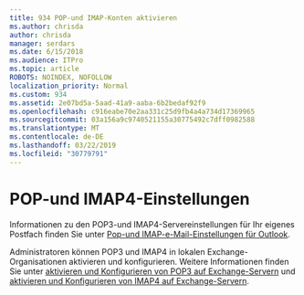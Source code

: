 ```yaml
---
title: 934 POP-und IMAP-Konten aktivieren
ms.author: chrisda
author: chrisda
manager: serdars
ms.date: 6/15/2018
ms.audience: ITPro
ms.topic: article
ROBOTS: NOINDEX, NOFOLLOW
localization_priority: Normal
ms.custom: 934
ms.assetid: 2e07bd5a-5aad-41a9-aaba-6b2bedaf92f9
ms.openlocfilehash: c916eabe70e2aa331c25d9fb4a4a734d17369965
ms.sourcegitcommit: 03a156a9c9740521155a30775492c7dff0982588
ms.translationtype: MT
ms.contentlocale: de-DE
ms.lasthandoff: 03/22/2019
ms.locfileid: "30779791"
---
```

# <a name="pop-and-imap4-settings"></a>POP-und IMAP4-Einstellungen

Informationen zu den POP3-und IMAP4-Servereinstellungen für Ihr eigenes Postfach finden Sie unter [Pop-und IMAP-e-Mail-Einstellungen für Outlook](https://support.office.com/article/8361e398-8af4-4e97-b147-6c6c4ac95353.aspx).
  
Administratoren können POP3 und IMAP4 in lokalen Exchange-Organisationen aktivieren und konfigurieren. Weitere Informationen finden Sie unter [aktivieren und Konfigurieren von POP3 auf Exchange-Servern](https://technet.microsoft.com/library/bb124934.aspx) und [aktivieren und Konfigurieren von IMAP4 auf Exchange-Servern](https://technet.microsoft.com/library/bb124489.aspx).
  

